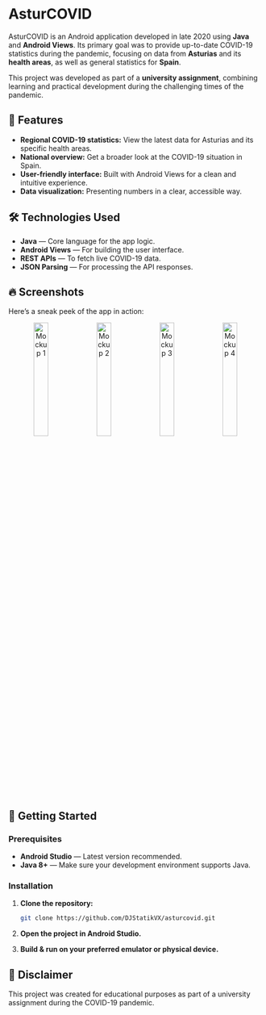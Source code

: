 # AsturCOVID 

AsturCOVID is an Android application developed in late 2020 using **Java** and **Android Views**. Its primary goal was to provide up-to-date COVID-19 statistics during the pandemic, focusing on data from **Asturias** and its **health areas**, as well as general statistics for **Spain**.

This project was developed as part of a **university assignment**, combining learning and practical development during the challenging times of the pandemic.

## 📲 Features

- **Regional COVID-19 statistics:** View the latest data for Asturias and its specific health areas.
- **National overview:** Get a broader look at the COVID-19 situation in Spain.
- **User-friendly interface:** Built with Android Views for a clean and intuitive experience.
- **Data visualization:** Presenting numbers in a clear, accessible way.

## 🛠️ Technologies Used

- **Java** — Core language for the app logic.
- **Android Views** — For building the user interface.
- **REST APIs** — To fetch live COVID-19 data.
- **JSON Parsing** — For processing the API responses.

## 🔥 Screenshots

Here’s a sneak peek of the app in action:

<p align="center">
  <img src="https://imgur.com/HChYg9S.png" alt="Mockup 1" width="24%" />
  <img src="https://imgur.com/1OhMI2w.png" alt="Mockup 2" width="24%" />
  <img src="https://imgur.com/zmjzFPi.png" alt="Mockup 3" width="24%" />
  <img src="https://imgur.com/4sG8xlx.png" alt="Mockup 4" width="24%" />
</p>

## 🚀 Getting Started

### Prerequisites

- **Android Studio** — Latest version recommended.
- **Java 8+** — Make sure your development environment supports Java.

### Installation

1. **Clone the repository:**
   ```bash
   git clone https://github.com/DJStatikVX/asturcovid.git
   ```
2. **Open the project in Android Studio.**

3. **Build & run on your preferred emulator or physical device.**

## 📄 Disclaimer
This project was created for educational purposes as part of a university assignment during the COVID-19 pandemic.
